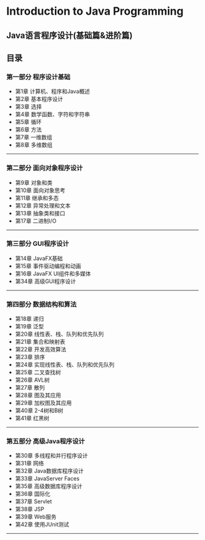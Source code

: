 # Introduction to Java Programming

## Java语言程序设计(基础篇&进阶篇)

## 目录

### 第一部分 程序设计基础

- 第1章 计算机、程序和Java概述
- 第2章 基本程序设计
- 第3章 选择
- 第4章 数学函数、字符和字符串
- 第5章 循环
- 第6章 方法
- 第7章 一维数组
- 第8章 多维数组

------

### 第二部分 面向对象程序设计

- 第9章 对象和类
- 第10章 面向对象思考
- 第11章 继承和多态
- 第12章 异常处理和文本
- 第13章 抽象类和接口
- 第17章 二进制I/O

------

### 第三部分 GUI程序设计

- 第14章 JavaFX基础
- 第15章 事件驱动编程和动画
- 第16章 JavaFX UI组件和多媒体
- 第34章 高级GUI程序设计

------

### 第四部分 数据结构和算法

- 第18章 递归
- 第19章 泛型
- 第20章 线性表、栈、队列和优先队列
- 第21章 集合和映射表
- 第22章 开发高效算法
- 第23章 排序
- 第24章 实现线性表、栈、队列和优先队列
- 第25章 二叉查找树
- 第26章 AVL树
- 第27章 散列
- 第28章 图及其应用
- 第29章 加权图及其应用
- 第40章 2-4树和B树
- 第41章 红黑树

------

### 第五部分 高级Java程序设计

- 第30章 多线程和并行程序设计
- 第31章 网络
- 第32章 Java数据库程序设计
- 第33章 JavaServer Faces
- 第35章 高级数据库程序设计
- 第36章 国际化
- 第37章 Servlet
- 第38章 JSP
- 第39章 Web服务
- 第42章 使用JUnit测试

------